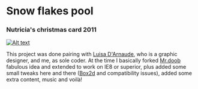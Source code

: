 # Snow flakes pool

### Nutricia's christmas card 2011

[![Alt text](img/nutricia2011.jpg "Snow flakes pool")](http://kilah.webfactional.com/Nutricia2011/)

This project was done pairing with [Luisa D'Arnaude](http://lmgtfy.com/?q=Luisa+D%27Arnaude), who is a graphic designer, and me, as sole coder. At the time I basically forked [Mr.doob](http://www.mrdoob.com/#/91/ball_pool) fabulous idea and extended to work on IE8 or superior, plus added some small tweaks here and there ([Box2d](http://box2d.org/) and compatibility issues), added some extra content, music and voilà!
